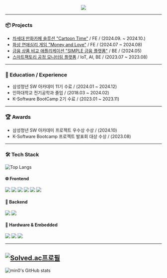 <p align="center">

  <a href="https://github.com/kaxadlec/readme-typing-svg">
    <img src="https://readme-typing-svg.demolab.com/?lines=Welcome+To+HyeonJin's+Github+Profile;Majoring+in+Electrical+Engineering;Want+to+be+a+Front-End+Developer&font=Fira%20Code&center=true&width=1000&height=80&color=F74D92FF&vCenter=true&pause=1000&size=28"/>
  </a>
</p>

---

### 📦 Projects
- [차세대 만화카페 솔루션 "Cartoon Time"](https://github.com/kaxadlec/CartoonTime-Kiosk) / FE / (2024.09. ~ 2024.10.)
- [화상 연애심리 게임 "Money and Love"](https://github.com/kaxadlec/Money-and-Love) / FE / (2024.07 ~ 2024.08)
- [금융 상품 비교 애플리케이션 "SIMPLE 금융 플랫폼"](https://github.com/kaxadlec/SIMPLE-Financial-Services) / BE / (2024.05)
- [스마트팩토리 공정 모니터링 플랫폼](https://github.com/kaxadlec/SmartFactory-Project) / IoT, AI, BE / (2023.07 ~ 2023.08)

---

### 📝 Education / Experience
- 삼성청년 SW 아카데미 11기 수료 / (2024.01 ~ 2024.12)
- 인하대학교 전기공학과 졸업 / (2018.03 ~ 2024.02)
- K-Software BootCamp 2기 수료 / (2023.01 ~ 2023.11)

---

### 🏆 Awards 
- 삼성청년 SW 아카데미 프로젝트 우수상 수상 / (2024.10)
- K-Software Bootcamp 프로젝트 발표회 대상 수상 / (2023.08)

---

### 🛠️ Tech Stack

![Top Langs](https://github-readme-stats.vercel.app/api/top-langs/?username=kaxadlec&layout=compact&theme=dracula)

#### 🌐 Frontend
<img src="https://img.shields.io/badge/React-61DAFB?style=for-the-badge&logo=React&logoColor=black"> <img src="https://img.shields.io/badge/Vue.js-4FC08D?style=for-the-badge&logo=Vue.js&logoColor=white"> <img src="https://img.shields.io/badge/HTML5-E34F26?style=for-the-badge&logo=HTML5&logoColor=white"> <img src="https://img.shields.io/badge/CSS3-1572B6?style=for-the-badge&logo=CSS3&logoColor=white"> <img src="https://img.shields.io/badge/Recoil-3578E5?style=for-the-badge&logo=Recoil&logoColor=white"> <img src="https://img.shields.io/badge/TailwindCSS-06B6D4?style=for-the-badge&logo=TailwindCSS&logoColor=white">

#### 🔧 Backend
<img src="https://img.shields.io/badge/Django-092E20?style=for-the-badge&logo=Django&logoColor=white"> <img src="https://img.shields.io/badge/Flask-000000?style=for-the-badge&logo=Flask&logoColor=white">

#### 🔌 Hardware & Embedded
<img src="https://img.shields.io/badge/Arduino-00979D?style=for-the-badge&logo=Arduino&logoColor=white"> <img src="https://img.shields.io/badge/Raspberry%20Pi-A22846?style=for-the-badge&logo=Raspberry-Pi&logoColor=white"> <img src="https://img.shields.io/badge/ROS-22314E?style=for-the-badge&logo=ROS&logoColor=white">

---

[![Solved.ac프로필](http://mazassumnida.wtf/api/generate_badge?boj=ohj220)](https://solved.ac/ohj220)
---

![min0's GitHub stats](https://github-readme-stats.vercel.app/api?username=kaxadlec&show_icons=true&theme=darka&count_private=true)



